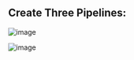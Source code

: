 
## Create Three Pipelines:

![image](https://github.com/user-attachments/assets/9d9a6ba0-a5c7-45fc-80e6-bd960eafdf15)




![image](https://github.com/user-attachments/assets/46045d31-6664-46d2-aad9-15537a96ea2e)
